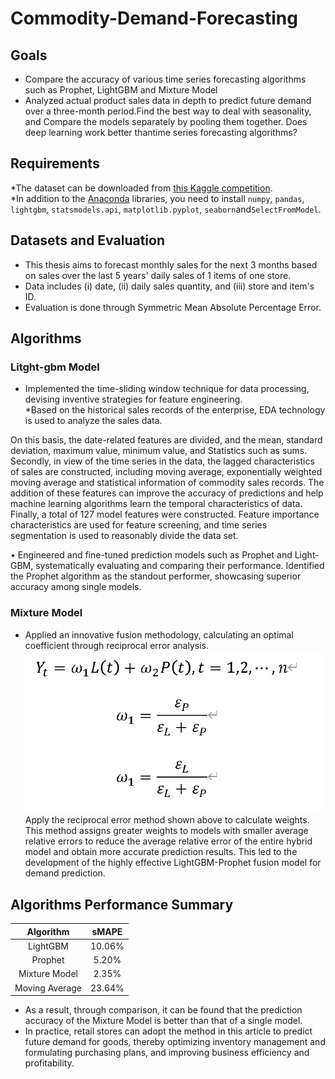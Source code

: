 Commodity-Demand-Forecasting
=
Goals
-
* Compare the accuracy of various time series forecasting algorithms such as Prophet, LightGBM and Mixture Model<br>
* Analyzed actual product sales data in depth to predict future demand over a three-month period.Find the best way to deal with seasonality, and Compare the models separately by pooling them together. Does deep learning work better thantime series forecasting algorithms? <br>

Requirements
-
*The dataset can be downloaded from [this Kaggle competition](https://www.kaggle.com/competitions/demand-forecasting-kernels-only).<br>
*In addition to the [Anaconda](https://www.anaconda.com/) libraries, you need to install `numpy`, `pandas`, `lightgbm`, `statsmodels.api`, `matplotlib.pyplot`, `seaborn`and`SelectFromModel`.<br>

Datasets and Evaluation
-
* This thesis aims to forecast monthly sales for the next 3 months based on sales over the last 5 years' daily sales of 1 items of one store.<br>
* Data includes (i) date, (ii) daily sales quantity, and (iii) store and item's ID.<br>
* Evaluation is done through Symmetric Mean Absolute Percentage Error. <br>

Algorithms
-
### Litght-gbm Model
* Implemented the time-sliding window technique for data processing, devising inventive strategies for feature engineering.<br>
*Based on the historical sales records of the enterprise, EDA technology is used to analyze the sales data.<br>

 On this basis, the date-related features are divided, and the mean, standard deviation, maximum value, minimum value, and Statistics such as sums. Secondly, in view of the time series in the data, the lagged characteristics of sales are constructed, including moving average, exponentially weighted moving average and statistical information of commodity sales records. The addition of these features can improve the accuracy of predictions and help machine learning algorithms learn the temporal characteristics of data. Finally, a total of 127 model features were constructed. Feature importance characteristics are used for feature screening, and time series segmentation is used to reasonably divide the data set.


•	Engineered and fine-tuned prediction models such as Prophet and Light-GBM, systematically evaluating and comparing their performance. Identified the Prophet algorithm as the standout performer, showcasing superior accuracy among single models.
### Mixture Model
* Applied an innovative fusion methodology, calculating an optimal coefficient through reciprocal error analysis. <br>
<img src="https://github.com/Alfred768/Alfred768-Commodity-Demand-Forecasting/raw/master/photos/1.png" width="500px"><br>
 Apply the reciprocal error method shown above to calculate weights. This method assigns greater weights to models with smaller average relative errors to reduce the average relative error of the entire hybrid model and obtain more accurate prediction results. This led to the development of the highly effective LightGBM-Prophet fusion model for demand prediction.<br>

Algorithms Performance Summary
-
| Algorithm | sMAPE |
| :-----: | :-----: |
| LightGBM | 10.06% |
| Prophet | 5.20% |
|Mixture Model | 2.35% |
|Moving Average | 23.64%| <br>
* As a result, through comparison, it can be found that the prediction accuracy of the Mixture Model is better than that of a single model. <br>
* In practice, retail stores can adopt the method in this article to predict future demand for goods, thereby optimizing inventory management and formulating purchasing plans, and improving business efficiency and profitability.

